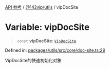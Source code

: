 [API 参考](../../../index.md) / [@142vip/utils](../index.md) / vipDocSite

# Variable: vipDocSite

> `const` **vipDocSite**: [`VipDocSite`](../classes/VipDocSite.md)

Defined in: [packages/utils/src/core/doc-site.ts:29](https://github.com/142vip/core-x/blob/15d5bc9ef4bece78c0e60bdf074a2d245f625100/packages/utils/src/core/doc-site.ts#L29)

VipDocSite的快速初始化对象
